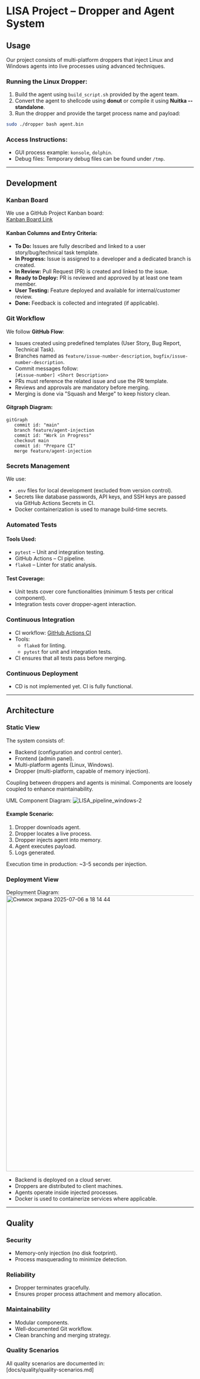 # LISA Project – Dropper and Agent System

## Usage

Our project consists of multi-platform droppers that inject Linux and Windows agents into live processes using advanced techniques.

### Running the Linux Dropper:

1. Build the agent using `build_script.sh` provided by the agent team.
2. Convert the agent to shellcode using **donut** or compile it using **Nuitka --standalone**.
3. Run the dropper and provide the target process name and payload:

```bash
sudo ./dropper bash agent.bin
```

### Access Instructions:

- GUI process example: `konsole`, `dolphin`.
- Debug files: Temporary debug files can be found under `/tmp`.

---

## Development

### Kanban Board

We use a GitHub Project Kanban board:\
[Kanban Board Link](https://github.com/orgs/LISA-SWP25/projects/4/views/1)

#### Kanban Columns and Entry Criteria:

- **To Do:** Issues are fully described and linked to a user story/bug/technical task template.
- **In Progress:** Issue is assigned to a developer and a dedicated branch is created.
- **In Review:** Pull Request (PR) is created and linked to the issue.
- **Ready to Deploy:** PR is reviewed and approved by at least one team member.
- **User Testing:** Feature deployed and available for internal/customer review.
- **Done:** Feedback is collected and integrated (if applicable).

### Git Workflow

We follow **GitHub Flow**:

- Issues created using predefined templates (User Story, Bug Report, Technical Task).
- Branches named as `feature/issue-number-description`, `bugfix/issue-number-description`.
- Commit messages follow:\
  `[#issue-number] <Short Description>`
- PRs must reference the related issue and use the PR template.
- Reviews and approvals are mandatory before merging.
- Merging is done via "Squash and Merge" to keep history clean.

#### Gitgraph Diagram:

```mermaid
gitGraph
   commit id: "main"
   branch feature/agent-injection
   commit id: "Work in Progress"
   checkout main
   commit id: "Prepare CI"
   merge feature/agent-injection
```

### Secrets Management

We use:

- `.env` files for local development (excluded from version control).
- Secrets like database passwords, API keys, and SSH keys are passed via GitHub Actions Secrets in CI.
- Docker containerization is used to manage build-time secrets.

### Automated Tests

#### Tools Used:

- `pytest` – Unit and integration testing.
- GitHub Actions – CI pipeline.
- `flake8` – Linter for static analysis.

#### Test Coverage:

- Unit tests cover core functionalities (minimum 5 tests per critical component).
- Integration tests cover dropper-agent interaction.

### Continuous Integration

- CI workflow: [GitHub Actions CI](https://github.com/orgs/LISA-SWP25/actions)
- Tools:
  - `flake8` for linting.
  - `pytest` for unit and integration tests.
- CI ensures that all tests pass before merging.

### Continuous Deployment

- CD is not implemented yet. CI is fully functional.

---

## Architecture

### Static View

The system consists of:

- Backend (configuration and control center).
- Frontend (admin panel).
- Multi-platform agents (Linux, Windows).
- Dropper (multi-platform, capable of memory injection).

Coupling between droppers and agents is minimal. Components are loosely coupled to enhance maintainability.

UML Component Diagram: 
![LISA_pipeline_windows-2](https://github.com/user-attachments/assets/c012dc2c-b805-4d3d-a95b-58511030642f)

#### Example Scenario:

1. Dropper downloads agent.
2. Dropper locates a live process.
3. Dropper injects agent into memory.
4. Agent executes payload.
5. Logs generated.

Execution time in production: \~3-5 seconds per injection.

### Deployment View
Deployment Diagram: 
<img width="742" alt="Снимок экрана 2025-07-06 в 18 14 44" src="https://github.com/user-attachments/assets/5eecfd2d-0691-4fe5-b952-b5a7de80ff37" />


- Backend is deployed on a cloud server.
- Droppers are distributed to client machines.
- Agents operate inside injected processes.
- Docker is used to containerize services where applicable.

---

## Quality

### Security

- Memory-only injection (no disk footprint).
- Process masquerading to minimize detection.

### Reliability

- Dropper terminates gracefully.
- Ensures proper process attachment and memory allocation.

### Maintainability

- Modular components.
- Well-documented Git workflow.
- Clean branching and merging strategy.

### Quality Scenarios

All quality scenarios are documented in:\
[docs/quality/quality-scenarios.md]

